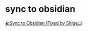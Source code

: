 # sync to obsidian

[🪨Sync to Obsidian (Fixed by Shigeඞ)](https://ankiweb.net/shared/info/1979329733)